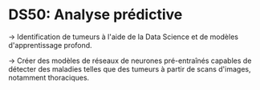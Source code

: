 # DS50: Analyse prédictive

→ Identification de tumeurs à l'aide de la Data Science et de modèles
d'apprentissage profond.

→ Créer des modèles de réseaux de neurones pré-entraînés capables de détecter des maladies telles que des tumeurs à partir de scans d'images, notamment thoraciques.
